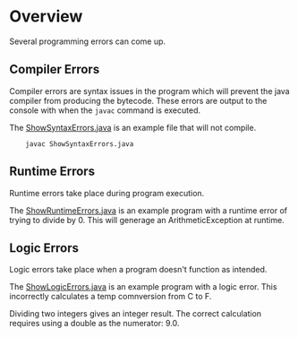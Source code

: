 # Overview

Several programming errors can come up.

## Compiler Errors

Compiler errors are syntax issues in the program which will prevent the java compiler from producing the bytecode.  These errors are output to the console with when the `javac` command is executed.

The [ShowSyntaxErrors.java](ShowSyntaxErrors.java) is an example file that will not compile.

````
    javac ShowSyntaxErrors.java
````

## Runtime Errors

Runtime errors take place during program execution.

The [ShowRuntimeErrors.java](src/ShowRuntimeErrors.java) is an example program with a runtime error of trying to divide by 0.  This will generage an ArithmeticException at runtime.

## Logic Errors

Logic errors take place when a program doesn't function as intended.  

The [ShowLogicErrors.java](src/ShowLogicErrors.java) is an example program with a logic error.  This incorrectly calculates a temp comnversion from C to F.

Dividing two integers gives an integer result.  The correct calculation requires using a double as the numerator: 9.0.